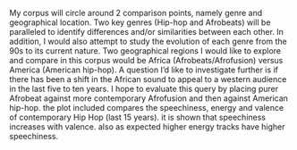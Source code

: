 My corpus will circle around 2 comparison points, namely genre and geographical location. Two key genres (Hip-hop and Afrobeats) will be paralleled to identify differences and/or similarities between each other. In addition, I would also attempt to study the evolution of each genre from the 90s to its current nature. Two geographical regions I would like to explore and compare in this corpus would be Africa (Afrobeats/Afrofusion) versus America (American hip-hop). A question I’d like to investigate further is if there has been a shift in the African sound to appeal to a western audience in the last five to ten years. I hope to evaluate this query by placing purer Afrobeat against more contemporary Afrofusion and then against American hip-hop. 
the plot included compares the speechiness, energy and valence of contemporary Hip Hop (last 15 years). it is shown that speechiness increases with valence. also as expected higher energy tracks have higher speechiness.
